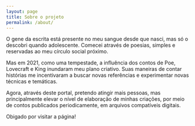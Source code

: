 ```yaml
---
layout: page
title: Sobre o projeto
permalink: /about/
---
```


O gene da escrita está presente no meu sangue desde que nasci, mas só o descobri quando adolescente. Comecei através de poesias, simples e reservadas ao meu círculo social próximo.

Mas em 2021, como uma tempestade, a influência dos contos de Poe, Lovecraft e King inundaram meu plano criativo. Suas maneiras de contar histórias me incentivaram a buscar novas referências e experimentar novas técnicas e temáticas. 

Agora, através deste portal, pretendo atingir mais pessoas, mas principalmente elevar o nível de elaboração de minhas criações, por meio de contos publicados periodicamente, em arquivos compatíveis digitais.

Obigado por visitar a página!

